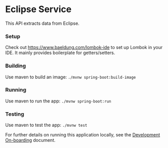 # Eclipse Service

This API extracts data from Eclipse.

### Setup

Check out https://www.baeldung.com/lombok-ide to set up Lombok in your IDE. It mainly provides boilerplate for getters/setters.

### Building

Use maven to build an image: `./mvnw spring-boot:build-image`

### Running

Use maven to run the app: `./mvnw spring-boot:run`

### Testing

Use maven to test the app: `./mvnw test`

For further details on running this application locally, see the [Development On-boarding](https://reeceusa.atlassian.net/wiki/spaces/ECOMM/pages/195919873/Development+On-boarding+Checklist) document.


